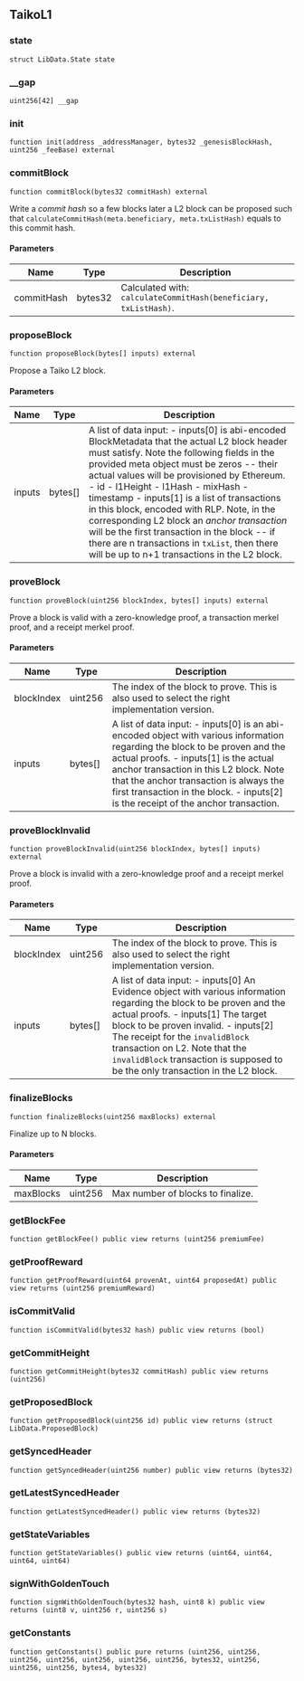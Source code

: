 ## TaikoL1

### state

```solidity
struct LibData.State state
```

### \_\_gap

```solidity
uint256[42] __gap
```

### init

```solidity
function init(address _addressManager, bytes32 _genesisBlockHash, uint256 _feeBase) external
```

### commitBlock

```solidity
function commitBlock(bytes32 commitHash) external
```

Write a _commit hash_ so a few blocks later a L2 block can be proposed
such that `calculateCommitHash(meta.beneficiary, meta.txListHash)` equals
to this commit hash.

#### Parameters

| Name       | Type    | Description                                                      |
| ---------- | ------- | ---------------------------------------------------------------- |
| commitHash | bytes32 | Calculated with: `calculateCommitHash(beneficiary, txListHash)`. |

### proposeBlock

```solidity
function proposeBlock(bytes[] inputs) external
```

Propose a Taiko L2 block.

#### Parameters

| Name   | Type    | Description                                                                                                                                                                                                                                                                                                                                                                                                                                                                                                                                                                  |
| ------ | ------- | ---------------------------------------------------------------------------------------------------------------------------------------------------------------------------------------------------------------------------------------------------------------------------------------------------------------------------------------------------------------------------------------------------------------------------------------------------------------------------------------------------------------------------------------------------------------------------- |
| inputs | bytes[] | A list of data input: - inputs[0] is abi-encoded BlockMetadata that the actual L2 block header must satisfy. Note the following fields in the provided meta object must be zeros -- their actual values will be provisioned by Ethereum. - id - l1Height - l1Hash - mixHash - timestamp - inputs[1] is a list of transactions in this block, encoded with RLP. Note, in the corresponding L2 block an _anchor transaction_ will be the first transaction in the block -- if there are n transactions in `txList`, then there will be up to n+1 transactions in the L2 block. |

### proveBlock

```solidity
function proveBlock(uint256 blockIndex, bytes[] inputs) external
```

Prove a block is valid with a zero-knowledge proof, a transaction
merkel proof, and a receipt merkel proof.

#### Parameters

| Name       | Type    | Description                                                                                                                                                                                                                                                                                                                                     |
| ---------- | ------- | ----------------------------------------------------------------------------------------------------------------------------------------------------------------------------------------------------------------------------------------------------------------------------------------------------------------------------------------------- |
| blockIndex | uint256 | The index of the block to prove. This is also used to select the right implementation version.                                                                                                                                                                                                                                                  |
| inputs     | bytes[] | A list of data input: - inputs[0] is an abi-encoded object with various information regarding the block to be proven and the actual proofs. - inputs[1] is the actual anchor transaction in this L2 block. Note that the anchor transaction is always the first transaction in the block. - inputs[2] is the receipt of the anchor transaction. |

### proveBlockInvalid

```solidity
function proveBlockInvalid(uint256 blockIndex, bytes[] inputs) external
```

Prove a block is invalid with a zero-knowledge proof and a receipt
merkel proof.

#### Parameters

| Name       | Type    | Description                                                                                                                                                                                                                                                                                                                                                 |
| ---------- | ------- | ----------------------------------------------------------------------------------------------------------------------------------------------------------------------------------------------------------------------------------------------------------------------------------------------------------------------------------------------------------- |
| blockIndex | uint256 | The index of the block to prove. This is also used to select the right implementation version.                                                                                                                                                                                                                                                              |
| inputs     | bytes[] | A list of data input: - inputs[0] An Evidence object with various information regarding the block to be proven and the actual proofs. - inputs[1] The target block to be proven invalid. - inputs[2] The receipt for the `invalidBlock` transaction on L2. Note that the `invalidBlock` transaction is supposed to be the only transaction in the L2 block. |

### finalizeBlocks

```solidity
function finalizeBlocks(uint256 maxBlocks) external
```

Finalize up to N blocks.

#### Parameters

| Name      | Type    | Description                       |
| --------- | ------- | --------------------------------- |
| maxBlocks | uint256 | Max number of blocks to finalize. |

### getBlockFee

```solidity
function getBlockFee() public view returns (uint256 premiumFee)
```

### getProofReward

```solidity
function getProofReward(uint64 provenAt, uint64 proposedAt) public view returns (uint256 premiumReward)
```

### isCommitValid

```solidity
function isCommitValid(bytes32 hash) public view returns (bool)
```

### getCommitHeight

```solidity
function getCommitHeight(bytes32 commitHash) public view returns (uint256)
```

### getProposedBlock

```solidity
function getProposedBlock(uint256 id) public view returns (struct LibData.ProposedBlock)
```

### getSyncedHeader

```solidity
function getSyncedHeader(uint256 number) public view returns (bytes32)
```

### getLatestSyncedHeader

```solidity
function getLatestSyncedHeader() public view returns (bytes32)
```

### getStateVariables

```solidity
function getStateVariables() public view returns (uint64, uint64, uint64, uint64)
```

### signWithGoldenTouch

```solidity
function signWithGoldenTouch(bytes32 hash, uint8 k) public view returns (uint8 v, uint256 r, uint256 s)
```

### getConstants

```solidity
function getConstants() public pure returns (uint256, uint256, uint256, uint256, uint256, uint256, uint256, bytes32, uint256, uint256, uint256, bytes4, bytes32)
```
